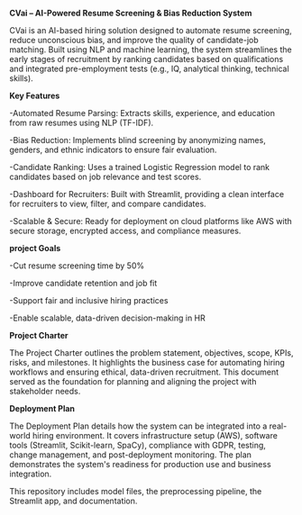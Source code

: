 **CVai – AI-Powered Resume Screening & Bias Reduction System**

CVai is an AI-based hiring solution designed to automate resume screening, reduce unconscious bias, and improve the quality of candidate-job matching. Built using NLP and machine learning, the system streamlines the early stages of recruitment by ranking candidates based on qualifications and integrated pre-employment tests (e.g., IQ, analytical thinking, technical skills).

**Key Features**

-Automated Resume Parsing: Extracts skills, experience, and education from raw resumes using NLP (TF-IDF).

-Bias Reduction: Implements blind screening by anonymizing names, genders, and ethnic indicators to ensure fair evaluation.

-Candidate Ranking: Uses a trained Logistic Regression model to rank candidates based on job relevance and test scores.

-Dashboard for Recruiters: Built with Streamlit, providing a clean interface for recruiters to view, filter, and compare candidates.

-Scalable & Secure: Ready for deployment on cloud platforms like AWS with secure storage, encrypted access, and compliance measures.

**project Goals**

-Cut resume screening time by 50%

-Improve candidate retention and job fit

-Support fair and inclusive hiring practices

-Enable scalable, data-driven decision-making in HR

**Project Charter**

The Project Charter outlines the problem statement, objectives, scope, KPIs, risks, and milestones. It highlights the business case for automating hiring workflows and ensuring ethical, data-driven recruitment. This document served as the foundation for planning and aligning the project with stakeholder needs.

**Deployment Plan**
 
The Deployment Plan details how the system can be integrated into a real-world hiring environment. It covers infrastructure setup (AWS), software tools (Streamlit, Scikit-learn, SpaCy), compliance with GDPR, testing, change management, and post-deployment monitoring. The plan demonstrates the system's readiness for production use and business integration.


This repository includes model files, the preprocessing pipeline, the Streamlit app, and documentation.
